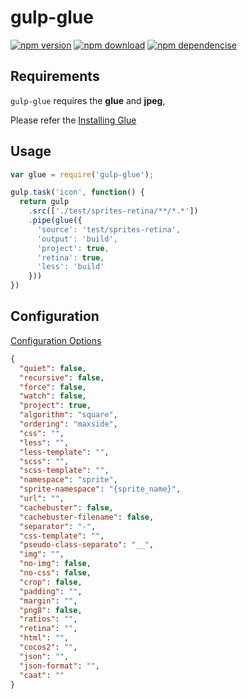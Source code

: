 # gulp-glue

[![npm version](http://img.shields.io/npm/v/gulp-glue.svg)](https://www.npmjs.org/package/gulp-glue) [![npm download](http://img.shields.io/npm/dm/gulp-glue.svg)](https://www.npmjs.org/package/gulp-glue) [![npm dependencise](https://david-dm.org/noyobo/gulp-glue.svg)](https://david-dm.org/noyobo/gulp-glue)

## Requirements

`gulp-glue` requires the **glue** and **jpeg**, 

Please refer the [Installing Glue](http://glue.readthedocs.org/en/latest/installation.html)

## Usage

```js
var glue = require('gulp-glue');

gulp.task('icon', function() {
  return gulp
    .src(['./test/sprites-retina/**/*.*'])
    .pipe(glue({
      'source': 'test/sprites-retina',
      'output': 'build',
      'project': true,
      'retina': true,
      'less': 'build'
    }))
})
```

## Configuration 

[Configuration Options](http://glue.readthedocs.org/en/latest/options.html)

```json
{
  "quiet": false,
  "recursive": false,
  "force": false,
  "watch": false,
  "project": true,
  "algorithm": "square",
  "ordering": "maxside",
  "css": "",
  "less": "",
  "less-template": "",
  "scss": "",
  "scss-template": "",
  "namespace": "sprite",
  "sprite-namespace": "{sprite_name}",
  "url": "",
  "cachebuster": false,
  "cachebuster-filename": false,
  "separator": "-",
  "css-template": "",
  "pseudo-class-separato": "__",
  "img": "",
  "no-img": false,
  "no-css": false,
  "crop": false,
  "padding": "",
  "margin": "",
  "png8": false,
  "ratios": "",
  "retina": "",
  "html": "",
  "cocos2": "",
  "json": "",
  "json-format": "",
  "caat": ""
}
```

